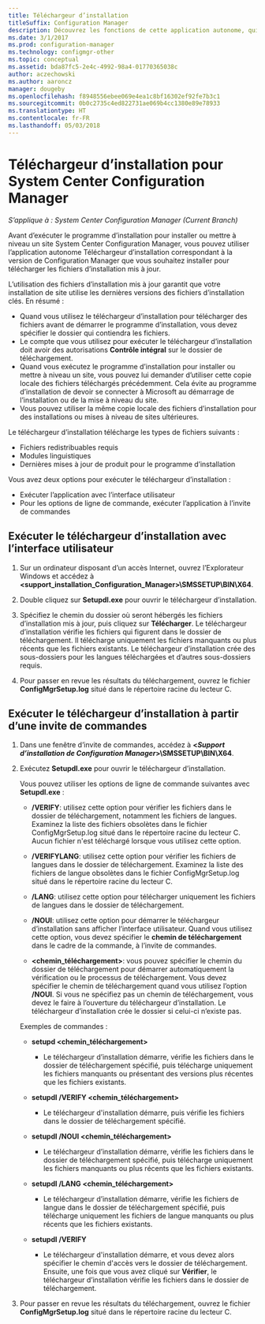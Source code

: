 ```yaml
---
title: Téléchargeur d’installation
titleSuffix: Configuration Manager
description: Découvrez les fonctions de cette application autonome, qui a été conçue pour vérifier que votre installation de site utilise les dernières actuelles des fichiers d’installation clés.
ms.date: 3/1/2017
ms.prod: configuration-manager
ms.technology: configmgr-other
ms.topic: conceptual
ms.assetid: bda87fc5-2e4c-4992-98a4-01770365038c
author: aczechowski
ms.author: aaroncz
manager: dougeby
ms.openlocfilehash: f8948556ebee069e4ea1c8bf16302ef92fe7b3c1
ms.sourcegitcommit: 0b0c2735c4ed822731ae069b4cc1380e89e78933
ms.translationtype: HT
ms.contentlocale: fr-FR
ms.lasthandoff: 05/03/2018
---
```

# <a name="setup-downloader-for-system-center-configuration-manager"></a>Téléchargeur d’installation pour System Center Configuration Manager

*S’applique à : System Center Configuration Manager (Current Branch)*

Avant d’exécuter le programme d’installation pour installer ou mettre à niveau un site System Center Configuration Manager, vous pouvez utiliser l’application autonome Téléchargeur d’installation correspondant à la version de Configuration Manager que vous souhaitez installer pour télécharger les fichiers d’installation mis à jour.  

L’utilisation des fichiers d’installation mis à jour garantit que votre installation de site utilise les dernières versions des fichiers d’installation clés. En résumé :   
-   Quand vous utilisez le téléchargeur d’installation pour télécharger des fichiers avant de démarrer le programme d’installation, vous devez spécifier le dossier qui contiendra les fichiers.  
-   Le compte que vous utilisez pour exécuter le téléchargeur d’installation doit avoir des autorisations **Contrôle intégral** sur le dossier de téléchargement.  
-   Quand vous exécutez le programme d’installation pour installer ou mettre à niveau un site, vous pouvez lui demander d’utiliser cette copie locale des fichiers téléchargés précédemment. Cela évite au programme d’installation de devoir se connecter à Microsoft au démarrage de l’installation ou de la mise à niveau du site.  
-   Vous pouvez utiliser la même copie locale des fichiers d’installation pour des installations ou mises à niveau de sites ultérieures.  

Le téléchargeur d’installation télécharge les types de fichiers suivants :  
-   Fichiers redistribuables requis  
-   Modules linguistiques  
-   Dernières mises à jour de produit pour le programme d’installation  

Vous avez deux options pour exécuter le téléchargeur d’installation :
- Exécuter l’application avec l’interface utilisateur
- Pour les options de ligne de commande, exécuter l’application à l’invite de commandes


## <a name="run-setup-downloader-with-the-user-interface"></a>Exécuter le téléchargeur d’installation avec l’interface utilisateur  

1.  Sur un ordinateur disposant d’un accès Internet, ouvrez l’Explorateur Windows et accédez à **&lt;support_installation_Configuration_Manager\>\SMSSETUP\BIN\X64**.  

2.  Double cliquez sur **Setupdl.exe** pour ouvrir le téléchargeur d’installation.   

3. Spécifiez le chemin du dossier où seront hébergés les fichiers d’installation mis à jour, puis cliquez sur **Télécharger**. Le téléchargeur d’installation vérifie les fichiers qui figurent dans le dossier de téléchargement. Il télécharge uniquement les fichiers manquants ou plus récents que les fichiers existants. Le téléchargeur d’installation crée des sous-dossiers pour les langues téléchargées et d’autres sous-dossiers requis.  

4.  Pour passer en revue les résultats du téléchargement, ouvrez le fichier **ConfigMgrSetup.log** situé dans le répertoire racine du lecteur C.  

## <a name="run-setup-downloader-from-a-command-prompt"></a>Exécuter le téléchargeur d’installation à partir d’une invite de commandes  

1.  Dans une fenêtre d’invite de commandes, accédez à **&lt;*Support d’installation de Configuration Manager*\>\SMSSETUP\BIN\X64**.   

2.  Exécutez **Setupdl.exe** pour ouvrir le téléchargeur d’installation.

    Vous pouvez utiliser les options de ligne de commande suivantes avec **Setupdl.exe** :   

    -   **/VERIFY**: utilisez cette option pour vérifier les fichiers dans le dossier de téléchargement, notamment les fichiers de langues. Examinez la liste des fichiers obsolètes dans le fichier ConfigMgrSetup.log situé dans le répertoire racine du lecteur C. Aucun fichier n'est téléchargé lorsque vous utilisez cette option.  

    -   **/VERIFYLANG**: utilisez cette option pour vérifier les fichiers de langues dans le dossier de téléchargement. Examinez la liste des fichiers de langue obsolètes dans le fichier ConfigMgrSetup.log situé dans le répertoire racine du lecteur C.

    -   **/LANG**: utilisez cette option pour télécharger uniquement les fichiers de langues dans le dossier de téléchargement.  

    -   **/NOUI**: utilisez cette option pour démarrer le téléchargeur d’installation sans afficher l’interface utilisateur. Quand vous utilisez cette option, vous devez spécifier le **chemin de téléchargement** dans le cadre de la commande, à l’invite de commandes.  

    -   **&lt;chemin_téléchargement\>**: vous pouvez spécifier le chemin du dossier de téléchargement pour démarrer automatiquement la vérification ou le processus de téléchargement. Vous devez spécifier le chemin de téléchargement quand vous utilisez l’option **/NOUI**. Si vous ne spécifiez pas un chemin de téléchargement, vous devez le faire à l’ouverture du téléchargeur d’installation. Le téléchargeur d’installation crée le dossier si celui-ci n’existe pas.  

    Exemples de commandes :

    -   **setupd &lt;chemin_téléchargement\>**  

        -   Le téléchargeur d’installation démarre, vérifie les fichiers dans le dossier de téléchargement spécifié, puis télécharge uniquement les fichiers manquants ou présentant des versions plus récentes que les fichiers existants.     

    -   **setupdl /VERIFY &lt;chemin_téléchargement\>**  

        -   Le téléchargeur d'installation démarre, puis vérifie les fichiers dans le dossier de téléchargement spécifié.  

    -   **setupdl /NOUI &lt;chemin_téléchargement\>**  

        -   Le téléchargeur d’installation démarre, vérifie les fichiers dans le dossier de téléchargement spécifié, puis télécharge uniquement les fichiers manquants ou plus récents que les fichiers existants.  

    -   **setupdl /LANG &lt;chemin_téléchargement\>**  

        -   Le téléchargeur d’installation démarre, vérifie les fichiers de langue dans le dossier de téléchargement spécifié, puis télécharge uniquement les fichiers de langue manquants ou plus récents que les fichiers existants.  

    -   **setupdl /VERIFY**  

        -   Le téléchargeur d'installation démarre, et vous devez alors spécifier le chemin d'accès vers le dossier de téléchargement. Ensuite, une fois que vous avez cliqué sur **Vérifier**, le téléchargeur d’installation vérifie les fichiers dans le dossier de téléchargement.  

3.  Pour passer en revue les résultats du téléchargement, ouvrez le fichier **ConfigMgrSetup.log** situé dans le répertoire racine du lecteur C.
